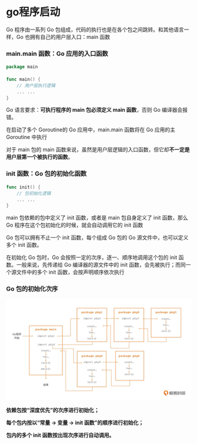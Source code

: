 # go程序启动

Go 程序由一系列 Go 包组成，代码的执行也是在各个包之间跳转。和其他语言一样，Go 也拥有自己的用户层入口：main 函数

### main.main 函数：Go 应用的入口函数

```go
package main
​
func main() {
    // 用户层执行逻辑
    ... ...
}
```

Go 语言要求：**可执行程序的 main 包必须定义 main 函数**，否则 Go 编译器会报错。

在启动了多个 Goroutine的 Go 应用中，main.main 函数将在 Go 应用的主 Goroutine 中执行

对于 main 包的 main 函数来说，虽然是用户层逻辑的入口函数，但它却**不一定是用户层第一个被执行的函数**。

### init 函数：Go 包的初始化函数

```go
func init() {
    // 包初始化逻辑
    ... ...
}
```

main 包依赖的包中定义了 init 函数，或者是 main 包自身定义了 init 函数，那么 Go 程序在这个包初始化的时候，就会自动调用它的 init 函数

Go 包可以拥有不止一个 init 函数，每个组成 Go 包的 Go 源文件中，也可以定义多个 init 函数。

在初始化 Go 包时，Go 会按照一定的次序，逐一、顺序地调用这个包的 init 函数。一般来说，先传递给 Go 编译器的源文件中的 init 函数，会先被执行；而同一个源文件中的多个 init 函数，会按声明顺序依次执行

### Go 包的初始化次序

![](<../../../.gitbook/assets/image (3) (1).png>)

**依赖包按“深度优先”的次序进行初始化；**

**每个包内按以“常量 -> 变量 -> init 函数”的顺序进行初始化；**

**包内的多个 init 函数按出现次序进行自动调用。**







